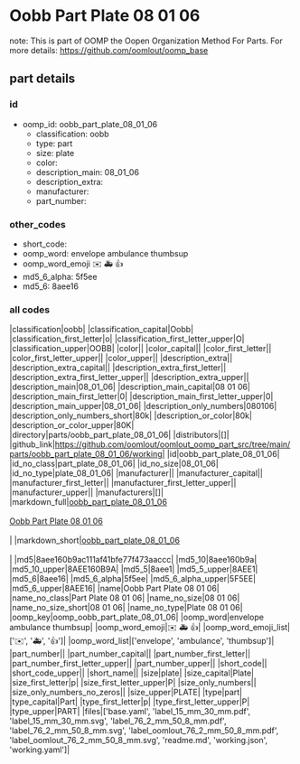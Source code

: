 # Oobb Part Plate 08 01 06  

note: This is part of OOMP the Oopen Organization Method For Parts. For more details: https://github.com/oomlout/oomp_base

##  part details





### id
* oomp_id: oobb_part_plate_08_01_06
  * classification: oobb
  * type: part
  * size: plate
  * color: 
  * description_main: 08_01_06
  * description_extra: 
  * manufacturer: 
  * part_number: 

### other_codes
* short_code: 
* oomp_word: envelope ambulance thumbsup
* oomp_word_emoji :envelope: :ambulance: :thumbsup:
* md5_6_alpha: 5f5ee
* md5_6: 8aee16

### all codes 
|classification|oobb|
|classification_capital|Oobb|
|classification_first_letter|o|
|classification_first_letter_upper|O|
|classification_upper|OOBB|
|color||
|color_capital||
|color_first_letter||
|color_first_letter_upper||
|color_upper||
|description_extra||
|description_extra_capital||
|description_extra_first_letter||
|description_extra_first_letter_upper||
|description_extra_upper||
|description_main|08_01_06|
|description_main_capital|08 01 06|
|description_main_first_letter|0|
|description_main_first_letter_upper|0|
|description_main_upper|08_01_06|
|description_only_numbers|080106|
|description_only_numbers_short|80k|
|description_or_color|80k|
|description_or_color_upper|80K|
|directory|parts/oobb_part_plate_08_01_06|
|distributors|[]|
|github_link|https://github.com/oomlout/oomlout_oomp_part_src/tree/main/parts/oobb_part_plate_08_01_06/working|
|id|oobb_part_plate_08_01_06|
|id_no_class|part_plate_08_01_06|
|id_no_size|08_01_06|
|id_no_type|plate_08_01_06|
|manufacturer||
|manufacturer_capital||
|manufacturer_first_letter||
|manufacturer_first_letter_upper||
|manufacturer_upper||
|manufacturers|[]|
|markdown_full|[oobb_part_plate_08_01_06](https://github.com/oomlout/oomlout_oomp_part_src/tree/main/parts/oobb_part_plate_08_01_06/working)<br>[](https://github.com/oomlout/oomlout_oomp_part_src/tree/main/parts/oobb_part_plate_08_01_06/working)<br>[Oobb Part Plate 08 01 06](https://github.com/oomlout/oomlout_oomp_part_src/tree/main/parts/oobb_part_plate_08_01_06/working)<br><br>|
|markdown_short|[oobb_part_plate_08_01_06](https://github.com/oomlout/oomlout_oomp_part_src/tree/main/parts/oobb_part_plate_08_01_06/working)<br><br>|
|md5|8aee160b9ac111af41bfe77f473aaccc|
|md5_10|8aee160b9a|
|md5_10_upper|8AEE160B9A|
|md5_5|8aee1|
|md5_5_upper|8AEE1|
|md5_6|8aee16|
|md5_6_alpha|5f5ee|
|md5_6_alpha_upper|5F5EE|
|md5_6_upper|8AEE16|
|name|Oobb Part Plate 08 01 06|
|name_no_class|Part Plate 08 01 06|
|name_no_size|08 01 06|
|name_no_size_short|08 01 06|
|name_no_type|Plate 08 01 06|
|oomp_key|oomp_oobb_part_plate_08_01_06|
|oomp_word|envelope ambulance thumbsup|
|oomp_word_emoji|:envelope: :ambulance: :thumbsup:|
|oomp_word_emoji_list|[':envelope:', ':ambulance:', ':thumbsup:']|
|oomp_word_list|['envelope', 'ambulance', 'thumbsup']|
|part_number||
|part_number_capital||
|part_number_first_letter||
|part_number_first_letter_upper||
|part_number_upper||
|short_code||
|short_code_upper||
|short_name||
|size|plate|
|size_capital|Plate|
|size_first_letter|p|
|size_first_letter_upper|P|
|size_only_numbers||
|size_only_numbers_no_zeros||
|size_upper|PLATE|
|type|part|
|type_capital|Part|
|type_first_letter|p|
|type_first_letter_upper|P|
|type_upper|PART|
|files|['base.yaml', 'label_15_mm_30_mm.pdf', 'label_15_mm_30_mm.svg', 'label_76_2_mm_50_8_mm.pdf', 'label_76_2_mm_50_8_mm.svg', 'label_oomlout_76_2_mm_50_8_mm.pdf', 'label_oomlout_76_2_mm_50_8_mm.svg', 'readme.md', 'working.json', 'working.yaml']|
